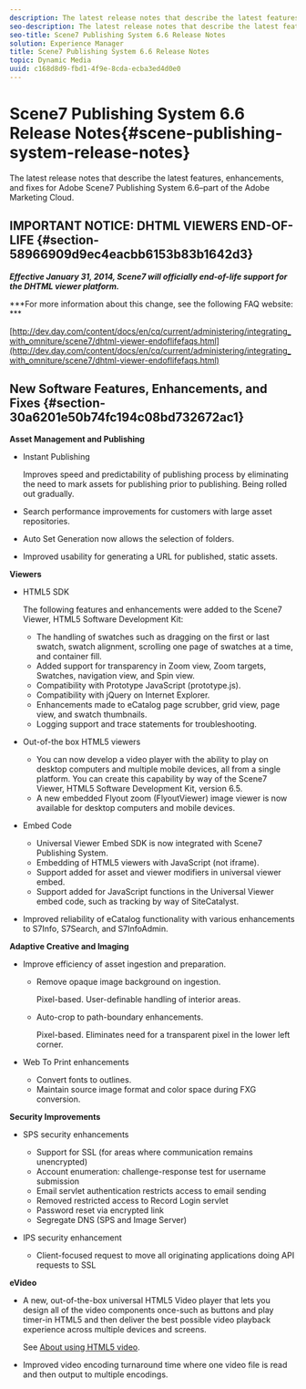 ```yaml
---
description: The latest release notes that describe the latest features, enhancements, and fixes for Adobe Scene7 Publishing System 6.6–part of the Adobe Marketing Cloud.
seo-description: The latest release notes that describe the latest features, enhancements, and fixes for Adobe Scene7 Publishing System 6.6–part of the Adobe Marketing Cloud.
seo-title: Scene7 Publishing System 6.6 Release Notes
solution: Experience Manager
title: Scene7 Publishing System 6.6 Release Notes
topic: Dynamic Media
uuid: c168d8d9-fbd1-4f9e-8cda-ecba3ed4d0e0
---
```


# Scene7 Publishing System 6.6 Release Notes{#scene-publishing-system-release-notes}

The latest release notes that describe the latest features, enhancements, and fixes for Adobe Scene7 Publishing System 6.6–part of the Adobe Marketing Cloud.

## IMPORTANT NOTICE: DHTML VIEWERS END-OF-LIFE {#section-58966909d9ec4eacbb6153b83b1642d3}

***Effective January 31, 2014, Scene7 will officially end-of-life support for the DHTML viewer platform.***

***For more information about this change, see the following FAQ website: ***

[http://dev.day.com/content/docs/en/cq/current/administering/integrating_with_omniture/scene7/dhtml-viewer-endoflifefaqs.html](http://dev.day.com/content/docs/en/cq/current/administering/integrating_with_omniture/scene7/dhtml-viewer-endoflifefaqs.html)

## New Software Features, Enhancements, and Fixes {#section-30a6201e50b74fc194c08bd732672ac1}

**Asset Management and Publishing**

* Instant Publishing

  Improves speed and predictability of publishing process by eliminating the need to mark assets for publishing prior to publishing. Being rolled out gradually. 

* Search performance improvements for customers with large asset repositories. 
* Auto Set Generation now allows the selection of folders. 
* Improved usability for generating a URL for published, static assets.

**Viewers**

* HTML5 SDK

  The following features and enhancements were added to the Scene7 Viewer, HTML5 Software Development Kit:

    * The handling of swatches such as dragging on the first or last swatch, swatch alignment, scrolling one page of swatches at a time, and container fill. 
    * Added support for transparency in Zoom view, Zoom targets, Swatches, navigation view, and Spin view. 
    * Compatibility with Prototype JavaScript (prototype.js). 
    * Compatibility with jQuery on Internet Explorer. 
    * Enhancements made to eCatalog page scrubber, grid view, page view, and swatch thumbnails. 
    * Logging support and trace statements for troubleshooting.

* Out-of-the box HTML5 viewers

    * You can now develop a video player with the ability to play on desktop computers and multiple mobile devices, all from a single platform. You can create this capability by way of the Scene7 Viewer, HTML5 Software Development Kit, version 6.5. 
    * A new embedded Flyout zoom (FlyoutViewer) image viewer is now available for desktop computers and mobile devices.

* Embed Code

    * Universal Viewer Embed SDK is now integrated with Scene7 Publishing System. 
    * Embedding of HTML5 viewers with JavaScript (not iframe). 
    * Support added for asset and viewer modifiers in universal viewer embed. 
    * Support added for JavaScript functions in the Universal Viewer embed code, such as tracking by way of SiteCatalyst.

* Improved reliability of eCatalog functionality with various enhancements to S7Info, S7Search, and S7InfoAdmin.

**Adaptive Creative and Imaging**

* Improve efficiency of asset ingestion and preparation.

    * Remove opaque image background on ingestion.

      Pixel-based. User-definable handling of interior areas. 
    * Auto-crop to path-boundary enhancements.

      Pixel-based. Eliminates need for a transparent pixel in the lower left corner.

* Web To Print enhancements

    * Convert fonts to outlines. 
    * Maintain source image format and color space during FXG conversion.

**Security Improvements**

* SPS security enhancements

    * Support for SSL (for areas where communication remains unencrypted) 
    * Account enumeration: challenge-response test for username submission 
    * Email servlet authentication restricts access to email sending 
    * Removed restricted access to Record Login servlet 
    * Password reset via encrypted link 
    * Segregate DNS (SPS and Image Server)

* IPS security enhancement

    * Client-focused request to move all originating applications doing API requests to SSL

**eVideo**

* A new, out-of-the-box universal HTML5 Video player that lets you design all of the video components once-such as buttons and play timer-in HTML5 and then deliver the best possible video playback experience across multiple devices and screens.

  See [About using HTML5 video](http://help.adobe.com/en_US/scene7/using/WS98ca2e6790647c064dcc4e2c1399dadca0f-8000.html). 

* Improved video encoding turnaround time where one video file is read and then output to multiple encodings.


